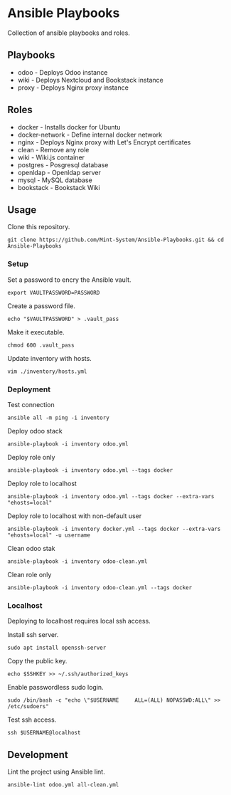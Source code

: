 
# Ansible Playbooks

Collection of ansible playbooks and roles.

## Playbooks

* odoo - Deploys Odoo instance
* wiki - Deploys Nextcloud and Bookstack instance
* proxy - Deploys Nginx proxy instance

## Roles

* docker - Installs docker for Ubuntu
* docker-network - Define internal docker network
* nginx - Deploys Nginx proxy with Let's Encrypt certificates
* clean - Remove any role
* wiki - Wiki.js container
* postgres - Posgresql database
* openldap - Openldap server
* mysql - MySQL database
* bookstack - Bookstack Wiki

## Usage

Clone this repository.

`git clone https://github.com/Mint-System/Ansible-Playbooks.git && cd Ansible-Playbooks`

### Setup

Set a password to encry the Ansible vault.

`export VAULTPASSWORD=PASSWORD`

Create a password file.

`echo "$VAULTPASSWORD" > .vault_pass`

Make it executable.

`chmod 600 .vault_pass`

Update inventory with hosts.

`vim ./inventory/hosts.yml`

### Deployment

Test connection

`ansible all -m ping -i inventory`

Deploy odoo stack

`ansible-playbook -i inventory odoo.yml`

Deploy role only

`ansible-playbook -i inventory odoo.yml --tags docker`

Deploy role to localhost

`ansible-playbook -i inventory odoo.yml --tags docker --extra-vars "ehosts=local"`

Deploy role to localhost with non-default user

`ansible-playbook -i inventory docker.yml --tags docker --extra-vars "ehosts=local" -u username`

Clean odoo stak

`ansible-playbook -i inventory odoo-clean.yml`

Clean role only

`ansible-playbook -i inventory odoo-clean.yml --tags docker`

### Localhost

Deploying to localhost requires local ssh access.

Install ssh server.

`sudo apt install openssh-server`

Copy the public key.

`echo $SSHKEY >> ~/.ssh/authorized_keys`

Enable passwordless sudo login.

`sudo /bin/bash -c "echo \"$USERNAME     ALL=(ALL) NOPASSWD:ALL\" >> /etc/sudoers"`

Test ssh access.

`ssh $USERNAME@localhost`

## Development

Lint the project using Ansible lint.

`ansible-lint odoo.yml all-clean.yml`
